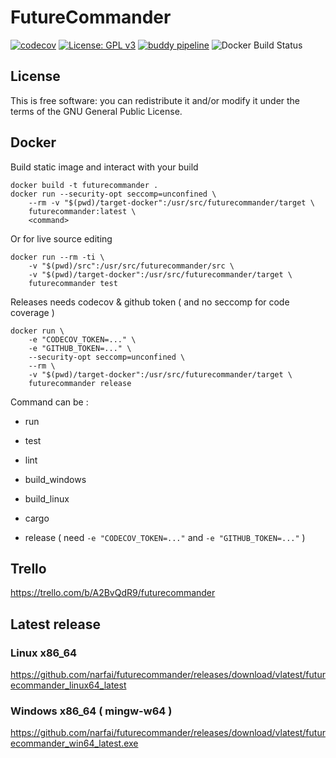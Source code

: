 # FutureCommander


[![codecov](https://codecov.io/gh/narfai/futurecommander/branch/master/graph/badge.svg)](https://codecov.io/gh/narfai/futurecommander)
[![License: GPL v3](https://img.shields.io/badge/License-GPLv3-blue.svg)](https://www.gnu.org/licenses/gpl-3.0)
[![buddy pipeline](https://app.buddy.works/narfai/futurecommander/pipelines/pipeline/185011/badge.svg?token=621d010d2c0d56fa721cefa04f9d765b57c055fbc413be83bfbe30368c18ebe4 "buddy pipeline")](https://app.buddy.works/narfai/futurecommander/pipelines/pipeline/185011)
![Docker Build Status](https://img.shields.io/docker/cloud/build/fcadeillan/futurecommander.svg)

## License

This is free software: you can redistribute it and/or modify it under the terms of the GNU General Public License.

## Docker

Build static image and interact with your build

```
docker build -t futurecommander .
docker run --security-opt seccomp=unconfined \
    --rm -v "$(pwd)/target-docker":/usr/src/futurecommander/target \
    futurecommander:latest \
    <command>
```

Or for live source editing

```
docker run --rm -ti \
    -v "$(pwd)/src":/usr/src/futurecommander/src \
    -v "$(pwd)/target-docker":/usr/src/futurecommander/target \
    futurecommander test
```

Releases needs codecov & github token ( and no seccomp for code coverage )

```
docker run \
    -e "CODECOV_TOKEN=..." \
    -e "GITHUB_TOKEN=..." \
    --security-opt seccomp=unconfined \
    --rm \
    -v "$(pwd)/target-docker":/usr/src/futurecommander/target \
    futurecommander release
```

Command can be :

* run

* test

* lint

* build_windows

* build_linux

* cargo

* release ( need `-e "CODECOV_TOKEN=..."` and `-e "GITHUB_TOKEN=..."` )

## Trello

https://trello.com/b/A2BvQdR9/futurecommander

## Latest release

### Linux x86_64

https://github.com/narfai/futurecommander/releases/download/vlatest/futurecommander_linux64_latest

### Windows x86_64 ( mingw-w64 )

https://github.com/narfai/futurecommander/releases/download/vlatest/futurecommander_win64_latest.exe



